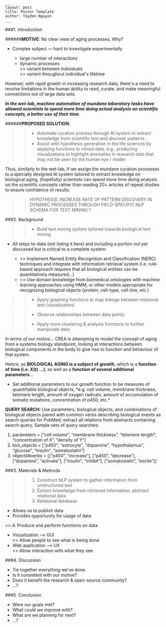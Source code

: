 

```
___
layout: post
title: Poster Template
author: Teyden Nguyen
___
```


###1. Introduction 

######**MOTIVE**:  No clear view of aging processes. Why?
<ul>
<li>Complex subject — hard to investigate experimentally</li>
<ul>
<li>large number of interactions</li>
<li>dynamic processes</li>
	>> variant between individuals
	<br>>> variant throughout individual's lifetime
</ul>
</ul>

However, with rapid growth in increasing research data, there's a need to resolve limitations in the  human ability to read, curate, and make meaningful connections out of large data sets. 

***In the wet-lab, machine automation of mundane laboratory tasks have allowed scientists to spend more time doing actual analysis on scientific concepts, a better use of their time.***

######**PROPOSED SOLUTION**:  
>> * Automate curation process through AI system to extract knowledge from scientific text and discover patterns
>> * Assist with hypothesis generation in the life sciences by applying functions to mined data, e.g., producing visualizations to highlight anomalies in research data that may not be seen by the human eye / reader


Thus, similarly to the wet-lab, if we assign the mundane curation processes to a specially designed AI system tailored to extract knowledge on biological aging, (hopefully) scientists can spend more time doing analysis on the scientific concepts rather than reading 20+ articles of repeat studies to ensure confidence of results. 


>> *HYPOTHESIS*: INCREASE RATE OF PATTERN DISCOVERY IN DYNAMIC PROCESSES THROUGH FIELD-SPECIFIC NLP SCHEMA FOR TEXT MINING ?


###2. Background

>> * Build text mining system tailored towards biological text mining

<ul><li>All steps to-date (not listing it here) and including a portion not yet discussed but is critical to a complete system:</li>
<ul><li> >> Implement Named Entity Recognition and Classification (NERC) techniques and integrate with information retrieval system (i.e. rule-based approach requires that all biological entities can be quantitatively measured...)</li>
<li> >> Use domain knowledge from biomedical ontologies with machine learning approaches using HMM, or other models appropriate for recognizing biological objects (protein, cell-type, cell-line, etc.)</li></ul>
</ul>

>> * Apply graphing functions to map linkage between relational text (visualization)

>> * Observe relationships between data points

>> * Apply more clustering & analysis functions to further manipulate data


*In terms of our motive…*
CREA is attempting to model the concept of aging from a systems biology standpoint, looking at interactions between biological components in the body to give rise to function and behaviour of that system.

Hence, as **BIOLOGICAL AGING is a subject of growth**, which is a **function of time (i.e. X(t) …)**, as well as a **function of several additional parameters**… 
<ul>
<li>Set additional parameters to our growth function to be measures of quantifiable biological objects, *e.g. cell volume, membrane thickness, telomere length, amount of oxygen radicals, amount of accumulation of somatic mutations, concentration of p450, etc.*</li>
</ul>

**QUERY SEARCH:** Use parameters, biological objects, and combinations of biological objects paired with common verbs describing biological events as search queries for PubMed; extract all relations from abstracts containing search query. Sample sets of query searches:

<ol>
<li>parameters = [“cell volume”, “membrane thickness”, “telomere length”, “concentration of X”, “density of Y"]</li>
<li>biol_objects = [“p450”, “astrocyte”, “dopamine”, “hypothalamus”, “glucose”, “insulin”, “somatostatin”]</li>
<li>objectsNverbs = [[“p450”, “increase”], [“p450”, “decrease”], [“dopamine”, “activate”], [“insulin”, “inhibit”], [“somatostatin”, “excite”]]</li>
</ol>


###3. Materials & Methods

>> 1. Construct NLP system to gather information from unstructured text
>> 2. Extract knowledge from retrieved information; abstract relational data
>> 3. Relational database

<ul> 
<li>Allows us to publish data</li>
<li>Provides opportunity for usage of data</li>
</ul>
>> 4. Produce and perform functions on data

<ul><li>Visualization --> GUI</li>
>> Allow people to see what is being done
<li>Web application --> UX</li>
>> Allow interaction with what they see</ul>


###4. Discussion
* Tie together everything we’ve done
* Is it consistent with our motive? 
* Does it benefit the research & open-source community? 
* *...?*


###5. Conclusion
* Were our goals met? 
* What could we improve with? 
* What are we planning for next?
* *...?*
